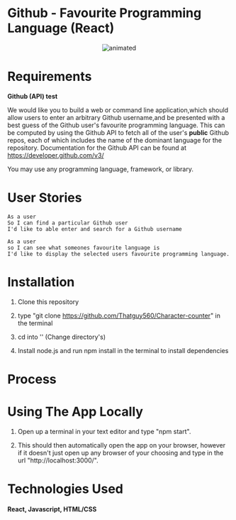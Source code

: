 # Github - Favourite Programming Language (React)

<!-- To add GIF Image -->

<p align="center">
  <img src="NewDemoOfApp.gif" alt="animated" />
</p>

<!-- App Description   -->

# Requirements

**Github (API) test**

We would like you to build a web or command line application,which should allow users to enter an arbitrary Github username,and be presented with a best guess of the Github user's favourite programming language. This can be computed by using the Github API to fetch all of the user's **public** Github repos, each of which includes the name of the dominant language for the repository. Documentation for the Github API can be found at https://developer.github.com/v3/

You may use any programming language, framework, or library.

# User Stories

```
As a user
So I can find a particular Github user
I'd like to able enter and search for a Github username 
```
```
As a user 
so I can see what someones favourite language is
I'd like to display the selected users favourite programming language.
```




<!-- # Visit the deployed app

You can find the deployed app on Heroku via the following link:  -->

# Installation

1. Clone this repository

2. type "git clone https://github.com/Thatguy560/Character-counter" in the terminal

3. cd into '' (Change directory's)

4. Install node.js and run npm install in the terminal to install dependencies

# Process

# Using The App Locally

1. Open up a terminal in your text editor and type "npm start".

2. This should then automatically open the app on your browser, however if it doesn't just open up any browser of your choosing and type in the url "http://localhost:3000/".

<!-- 3. Once the page is loaded, feel free to play around with it. You type in the text area available and it will display the number of Characters used. -->

# Technologies Used

#### React, Javascript, HTML/CSS

